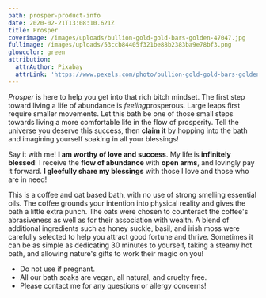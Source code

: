 ```yaml
---
path: prosper-product-info
date: 2020-02-21T13:08:10.621Z
title: Prosper
coverimage: /images/uploads/bullion-gold-gold-bars-golden-47047.jpg
fullimage: /images/uploads/53ccb84405f321be88b2383ba9e78bf3.png
glowcolor: green
attribution:
  attrAuthor: Pixabay
  attrLink: 'https://www.pexels.com/photo/bullion-gold-gold-bars-golden-47047/'
---
```

<!--StartFragment-->

*Prosper* is here to help you get into that rich bitch mindset. The first step toward living a life of abundance is *feeling*prosperous. Large leaps first require smaller movements. Let this bath be one of those small steps towards living a more comfortable life in the flow of prosperity. Tell the universe you deserve this success, then **claim it** by hopping into the bath and imagining yourself soaking in all your blessings! 



Say it with me! **I am worthy of love and success**. My life is **infinitely blessed**! I receive the **flow of abundance** with **open arms**, and lovingly pay it forward. **I gleefully share my blessings** with those I love and those who are in need!



This is a coffee and oat based bath, with no use of strong smelling essential oils. The coffee grounds your intention into physical reality and gives the bath a little extra punch. The oats were chosen to counteract the coffee's abrasiveness as well as for their association with wealth. A blend of additional ingredients such as honey suckle, basil, and irish moss were carefully selected to help you attract good fortune and thrive. Sometimes it can be as simple as dedicating 30 minutes to yourself, taking a steamy hot bath, and allowing nature's gifts to work their magic on you!

* Do not use if pregnant. 
* All our bath soaks are vegan, all natural, and cruelty free.
* Please contact me for any questions or allergy concerns!
